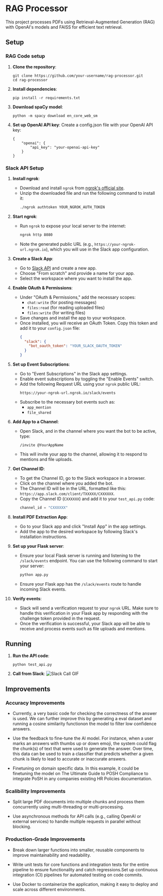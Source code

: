 # RAG Processor

This project processes PDFs using Retrieval-Augmented Generation (RAG) with OpenAI's models and FAISS for efficient text retrieval.

## Setup

### RAG Code setup

1. **Clone the repository**:
   ```
   git clone https://github.com/your-username/rag-processor.git
   cd rag-processor
   ```

2. **Install dependencies**:
    ```
    pip install -r requirements.txt
    ```
3. **Download spaCy model**:
    ```
    python -m spacy download en_core_web_sm
    ```

4. **Set up OpenAI API key**:
    Create a config.json file with your OpenAI API key:
    ```
    {
        "openai": {
            "api_key": "your-openai-api-key"
        }
    }
    ```

### Slack API Setup

1. **Install ngrok**:
   - Download and install `ngrok` from [ngrok's official site](https://ngrok.com/download).
   - Unzip the downloaded file and run the following command to install it:
     ```bash
     ./ngrok authtoken YOUR_NGROK_AUTH_TOKEN
     ```

2. **Start ngrok**:
   - Run `ngrok` to expose your local server to the internet:
     ```bash
     ngrok http 8080
     ```
   - Note the generated public URL (e.g., `https://your-ngrok-url.ngrok.io`), which you will use in the Slack app configuration.

3. **Create a Slack App**:
   - Go to [Slack API](https://api.slack.com/apps) and create a new app.
   - Choose "From scratch" and provide a name for your app.
   - Select the workspace where you want to install the app.

4. **Enable OAuth & Permissions**:
   - Under "OAuth & Permissions," add the necessary scopes:
     - `chat:write` (for posting messages)
     - `files:read` (for reading uploaded files)
     - `files:write` (for writing files)
   - Save changes and install the app to your workspace.
   - Once installed, you will receive an OAuth Token. Copy this token and add it to your `config.json` file:
     ```json
     {
       "slack": {
         "bot_oauth_token": "YOUR_SLACK_OAUTH_TOKEN"
       }
     }
     ```

5. **Set up Event Subscriptions**:
   - Go to "Event Subscriptions" in the Slack app settings.
   - Enable event subscriptions by toggling the "Enable Events" switch.
   - Add the following Request URL using your `ngrok` public URL:
     ```
     https://your-ngrok-url.ngrok.io/slack/events
     ```
   - Subscribe to the necessary bot events such as:
     - `app_mention`
     - `file_shared`

6. **Add App to a Channel**:
   - Open Slack, and in the channel where you want the bot to be active, type:
     ```
     /invite @YourAppName
     ```
   - This will invite your app to the channel, allowing it to respond to mentions and file uploads.

7. **Get Channel ID**:
   - To get the Channel ID, go to the Slack workspace in a browser.
   - Click on the channel where you added the bot.
   - The Channel ID will be in the URL, formatted like this: `https://app.slack.com/client/TXXXXX/CXXXXXX`.
   - Copy the Channel ID (`CXXXXXX`) and add it to your `test_api.py` code:
     ```python
     channel_id = "CXXXXXX"
     ```

8. **Install PDF Extraction App**:
   - Go to your Slack app and click "Install App" in the app settings.
   - Add the app to the desired workspace by following Slack's installation instructions.

9. **Set up your Flask server**:
   - Ensure your local Flask server is running and listening to the `/slack/events` endpoint. You can use the following command to start your server:
     ```bash
     python app.py
     ```
   - Ensure your Flask app has the `/slack/events` route to handle incoming Slack events.

10. **Verify events**:
    - Slack will send a verification request to your `ngrok` URL. Make sure to handle this verification in your Flask app by responding with the challenge token provided in the request.
    - Once the verification is successful, your Slack app will be able to receive and process events such as file uploads and mentions.


## Running

1. **Run the API code**:
    ```bash
    python test_api.py
    ```

2. **Call from Slack**:
    ![Slack Call GIF](https://github.com/minalmeg/zania/blob/main/images/slack_call.gif)


## Improvements


### Accuracy Improvements

- Currently, a very basic code for checking the correctness of the answer is used. We can further improve this by generating a eval dataset and running a cosine similarity functionon the model to filter low confidence answers.

- Use the feedback to fine-tune the AI model. For instance, when a user marks an answers with thumbs up or down emoji, the system could flag the chunk(s) of text that were used to generate the answer. Over time, this data can be used to train a classifier that predicts whether a given chunk is likely to lead to accurate or inaccurate answers.

- Finetuning on domain specific data. In this example, it could be finetuning the model on The Ultimate Guide to POSH Compliance to integrate PoSH in any companies existing HR Policies documentation. 

### Scalibility Improvements

- Split large PDF documents into multiple chunks and process them concurrently using multi-threading or multi-processing.

- Use asynchronous methods for API calls (e.g., calling OpenAI or external services) to handle multiple requests in parallel without blocking.

### Production-Grade Improvements

- Break down larger functions into smaller, reusable components to improve maintainability and readability.

- Write unit tests for core functions and integration tests for the entire pipeline to ensure functionality and catch regressions.Set up continuous integration (CI) pipelines for automated testing on code commits.

- Use Docker to containerize the application, making it easy to deploy and scale across different environments.





